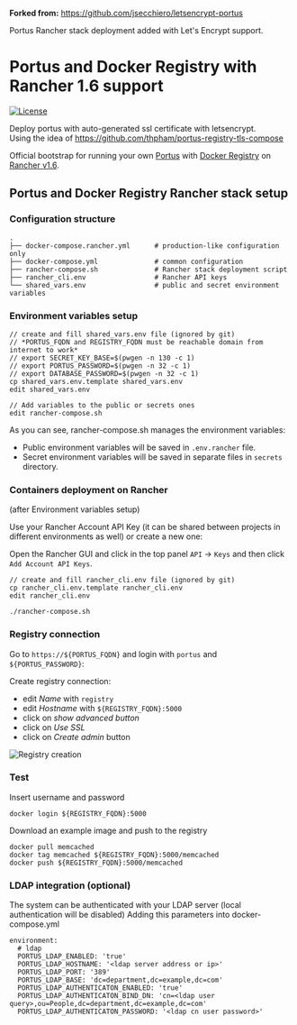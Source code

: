 **Forked from:**
https://github.com/jsecchiero/letsencrypt-portus

Portus Rancher stack deployment added with Let's Encrypt support.

# Portus and Docker Registry with Rancher 1.6 support

[![License](https://img.shields.io/github/license/mgbi/compose-portus.svg?maxAge=8600)]()

Deploy portus with auto-generated ssl certificate with letsencrypt.  
Using the idea of https://github.com/thpham/portus-registry-tls-compose

Official bootstrap for running your own [Portus](http://port.us.org/) with [Docker Registry](https://docs.docker.com/registry/)
on [Rancher v1.6](https://rancher.com/docs/rancher/v1.6/en/).

## Portus and Docker Registry Rancher stack setup

### Configuration structure
```
.
├── docker-compose.rancher.yml      # production-like configuration only
├── docker-compose.yml              # common configuration
├── rancher-compose.sh              # Rancher stack deployment script
├── rancher_cli.env                 # Rancher API keys
└── shared_vars.env                 # public and secret environment variables
```

### Environment variables setup
```
// create and fill shared_vars.env file (ignored by git)
// *PORTUS_FQDN and REGISTRY_FQDN must be reachable domain from internet to work*
// export SECRET_KEY_BASE=$(pwgen -n 130 -c 1)
// export PORTUS_PASSWORD=$(pwgen -n 32 -c 1)
// export DATABASE_PASSWORD=$(pwgen -n 32 -c 1)
cp shared_vars.env.template shared_vars.env
edit shared_vars.env

// Add variables to the public or secrets ones
edit rancher-compose.sh
```
As you can see, rancher-compose.sh manages the environment variables:
* Public environment variables will be saved in `.env.rancher` file.
* Secret environment variables will be saved in separate files in `secrets` directory.


### Containers deployment on Rancher
(after Environment variables setup)

Use your Rancher Account API Key (it can be shared between projects in different
environments as well) or create a new one:

Open the Rancher GUI and click in the top panel `API` → `Keys` and then click
`Add Account API Keys`.
```
// create and fill rancher_cli.env file (ignored by git)
cp rancher_cli.env.template rancher_cli.env
edit rancher_cli.env

./rancher-compose.sh
```

### Registry connection
Go to `https://${PORTUS_FQDN}` and login with `portus` and `${PORTUS_PASSWORD}`:

Create registry connection:
- edit _Name_ with `registry`
- edit _Hostname_ with `${REGISTRY_FQDN}:5000`
- click on _show advanced button_
- click on _Use SSL_
- click on _Create admin_ button

![Registry creation](./doc/registry.png)

### Test
Insert username and password
```
docker login ${REGISTRY_FQDN}:5000
```

Download an example image and push to the registry
```
docker pull memcached
docker tag memcached ${REGISTRY_FQDN}:5000/memcached
docker push ${REGISTRY_FQDN}:5000/memcached
```

### LDAP integration (optional)
The system can be authenticated with your LDAP server (local authentication will be disabled)
Adding this parameters into docker-compose.yml

```
environment:
  # ldap
  PORTUS_LDAP_ENABLED: 'true'
  PORTUS_LDAP_HOSTNAME: '<ldap server address or ip>'
  PORTUS_LDAP_PORT: '389'
  PORTUS_LDAP_BASE: 'dc=department,dc=example,dc=com'
  PORTUS_LDAP_AUTHENTICATON_ENABLED: 'true'
  PORTUS_LDAP_AUTHENTICATON_BIND_DN: 'cn=<ldap user query>,ou=People,dc=department,dc=example,dc=com'
  PORTUS_LDAP_AUTHENTICATON_PASSWORD: '<ldap cn user password>'
```